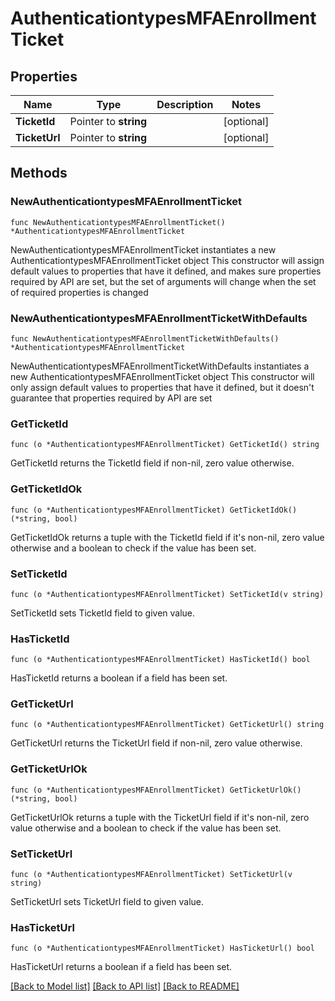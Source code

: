 # AuthenticationtypesMFAEnrollmentTicket

## Properties

Name | Type | Description | Notes
------------ | ------------- | ------------- | -------------
**TicketId** | Pointer to **string** |  | [optional] 
**TicketUrl** | Pointer to **string** |  | [optional] 

## Methods

### NewAuthenticationtypesMFAEnrollmentTicket

`func NewAuthenticationtypesMFAEnrollmentTicket() *AuthenticationtypesMFAEnrollmentTicket`

NewAuthenticationtypesMFAEnrollmentTicket instantiates a new AuthenticationtypesMFAEnrollmentTicket object
This constructor will assign default values to properties that have it defined,
and makes sure properties required by API are set, but the set of arguments
will change when the set of required properties is changed

### NewAuthenticationtypesMFAEnrollmentTicketWithDefaults

`func NewAuthenticationtypesMFAEnrollmentTicketWithDefaults() *AuthenticationtypesMFAEnrollmentTicket`

NewAuthenticationtypesMFAEnrollmentTicketWithDefaults instantiates a new AuthenticationtypesMFAEnrollmentTicket object
This constructor will only assign default values to properties that have it defined,
but it doesn't guarantee that properties required by API are set

### GetTicketId

`func (o *AuthenticationtypesMFAEnrollmentTicket) GetTicketId() string`

GetTicketId returns the TicketId field if non-nil, zero value otherwise.

### GetTicketIdOk

`func (o *AuthenticationtypesMFAEnrollmentTicket) GetTicketIdOk() (*string, bool)`

GetTicketIdOk returns a tuple with the TicketId field if it's non-nil, zero value otherwise
and a boolean to check if the value has been set.

### SetTicketId

`func (o *AuthenticationtypesMFAEnrollmentTicket) SetTicketId(v string)`

SetTicketId sets TicketId field to given value.

### HasTicketId

`func (o *AuthenticationtypesMFAEnrollmentTicket) HasTicketId() bool`

HasTicketId returns a boolean if a field has been set.

### GetTicketUrl

`func (o *AuthenticationtypesMFAEnrollmentTicket) GetTicketUrl() string`

GetTicketUrl returns the TicketUrl field if non-nil, zero value otherwise.

### GetTicketUrlOk

`func (o *AuthenticationtypesMFAEnrollmentTicket) GetTicketUrlOk() (*string, bool)`

GetTicketUrlOk returns a tuple with the TicketUrl field if it's non-nil, zero value otherwise
and a boolean to check if the value has been set.

### SetTicketUrl

`func (o *AuthenticationtypesMFAEnrollmentTicket) SetTicketUrl(v string)`

SetTicketUrl sets TicketUrl field to given value.

### HasTicketUrl

`func (o *AuthenticationtypesMFAEnrollmentTicket) HasTicketUrl() bool`

HasTicketUrl returns a boolean if a field has been set.


[[Back to Model list]](../README.md#documentation-for-models) [[Back to API list]](../README.md#documentation-for-api-endpoints) [[Back to README]](../README.md)


